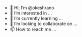 - 👋 Hi, I’m @okeshrano
- 👀 I’m interested in ...
- 🌱 I’m currently learning ...
- 💞️ I’m looking to collaborate on ...
- 📫 How to reach me ...

<!---
okeshrano/okeshrano is a ✨ special ✨ repository because its `README.md` (this file) appears on your GitHub profile.
You can click the Preview link to take a look at your changes.
--->

